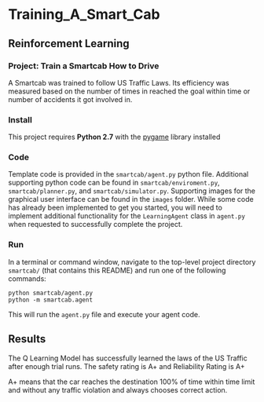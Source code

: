 # Training_A_Smart_Cab
## Reinforcement Learning
### Project: Train a Smartcab How to Drive

A Smartcab was trained to follow US Traffic Laws. Its efficiency was measured based on the number of times in reached the goal within time or number of accidents it got involved in.

### Install

This project requires **Python 2.7** with the [pygame](https://www.pygame.org/wiki/GettingStarted
) library installed

### Code

Template code is provided in the `smartcab/agent.py` python file. Additional supporting python code can be found in `smartcab/enviroment.py`, `smartcab/planner.py`, and `smartcab/simulator.py`. Supporting images for the graphical user interface can be found in the `images` folder. While some code has already been implemented to get you started, you will need to implement additional functionality for the `LearningAgent` class in `agent.py` when requested to successfully complete the project. 

### Run

In a terminal or command window, navigate to the top-level project directory `smartcab/` (that contains this README) and run one of the following commands:

```python smartcab/agent.py```  
```python -m smartcab.agent```

This will run the `agent.py` file and execute your agent code.


## Results
The Q Learning Model has successfully learned the laws of the US Traffic after enough trial runs. The safety rating is A+ and Reliability Rating is A+

A+ means that the car reaches the destination 100% of time within time limit and without any traffic violation and always chooses correct action.